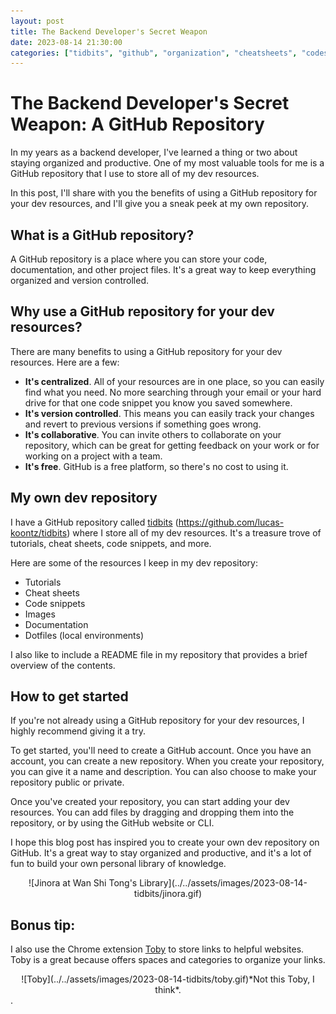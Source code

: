 ```yaml
---
layout: post
title: The Backend Developer's Secret Weapon
date: 2023-08-14 21:30:00
categories: ["tidbits", "github", "organization", "cheatsheets", "codesnippets"]
---
```


# The Backend Developer's Secret Weapon: A GitHub Repository

In my years as a backend developer, I've learned a thing or two about staying organized and productive. One of my most valuable tools for me is a GitHub repository that I use to store all of my dev resources.

In this post, I'll share with you the benefits of using a GitHub repository for your dev resources, and I'll give you a sneak peek at my own repository.

## What is a GitHub repository?

A GitHub repository is a place where you can store your code, documentation, and other project files. It's a great way to keep everything organized and version controlled.

## Why use a GitHub repository for your dev resources?

There are many benefits to using a GitHub repository for your dev resources. Here are a few:

- **It's centralized**. All of your resources are in one place, so you can easily find what you need. No more searching through your email or your hard drive for that one code snippet you know you saved somewhere.
- **It's version controlled**. This means you can easily track your changes and revert to previous versions if something goes wrong.
- **It's collaborative**. You can invite others to collaborate on your repository, which can be great for getting feedback on your work or for working on a project with a team.
- **It's free**. GitHub is a free platform, so there's no cost to using it.

## My own dev repository

I have a GitHub repository called [tidbits](https://github.com/lucas-koontz/tidbits) (https://github.com/lucas-koontz/tidbits) where I store all of my dev resources. It's a treasure trove of tutorials, cheat sheets, code snippets, and more.

Here are some of the resources I keep in my dev repository:

- Tutorials
- Cheat sheets
- Code snippets
- Images
- Documentation
- Dotfiles (local environments)

I also like to include a README file in my repository that provides a brief overview of the contents.

## How to get started

If you're not already using a GitHub repository for your dev resources, I highly recommend giving it a try.

To get started, you'll need to create a GitHub account. Once you have an account, you can create a new repository. When you create your repository, you can give it a name and description. You can also choose to make your repository public or private.

Once you've created your repository, you can start adding your dev resources. You can add files by dragging and dropping them into the repository, or by using the GitHub website or CLI.

I hope this blog post has inspired you to create your own dev repository on GitHub. It's a great way to stay organized and productive, and it's a lot of fun to build your own personal library of knowledge.

<div style="text-align:center">![Jinora at Wan Shi Tong's Library](../../assets/images/2023-08-14-tidbits/jinora.gif)</div>

## Bonus tip:

I also use the Chrome extension [Toby](https://www.gettoby.com/) to store links to helpful websites. Toby is a great because offers spaces and categories to organize your links.

<div style="text-align:center">![Toby](../../assets/images/2023-08-14-tidbits/toby.gif)*Not this Toby, I think*.</div>.
